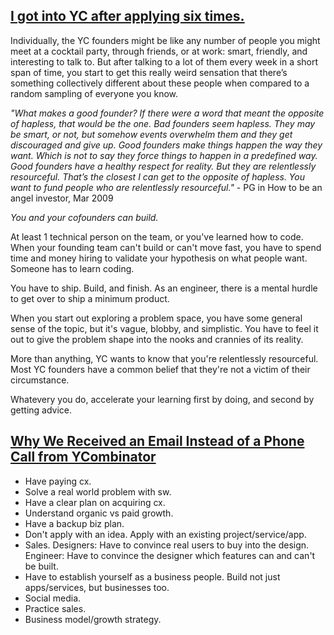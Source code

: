 ## [I got into YC after applying six times.](http://iamwilchung.wordpress.com/2011/03/20/i-got-into-yc-after-applying-six-times-heres-my-advice-for-yc-applicants/)

Individually, the YC founders might be like any number of people you might meet at a cocktail party, through friends, or at work: smart, friendly, and interesting to talk to. But after talking to a lot of them every week in a short span of time, you start to get this really weird sensation that there’s something collectively different about these people when compared to a random sampling of everyone you know.

_"What makes a good founder? If there were a word that meant the opposite of hapless, that would be the one. Bad founders seem hapless. They may be smart, or not, but somehow events overwhelm them and they get discouraged and give up. Good founders make things happen the way they want. Which is not to say they force things to happen in a predefined way. Good founders have a healthy respect for reality. But they are relentlessly resourceful. That’s the closest I can get to the opposite of hapless. You want to fund people who are relentlessly resourceful."_ - PG in How to be an angel investor, Mar 2009

*You and your cofounders can build.*

At least 1 technical person on the team, or you've learned how to code. When your founding team can't build or can't move fast, you have to spend time and money hiring to validate your hypothesis on what people want. Someone has to learn coding.

You have to ship. Build, and finish. As an engineer, there is a mental hurdle to get over to ship a minimum product.

When you start out exploring a problem space, you have some general sense of the topic, but it's vague, blobby, and simplistic. You have to feel it out to give the problem shape into the nooks and crannies of its reality.

More than anything, YC wants to know that you're relentlessly resourceful. Most YC founders have a common belief that they're not a victim of their circumstance.

Whatevery you do, accelerate your learning first by doing, and second by getting advice.

## [Why We Received an Email Instead of a Phone Call from YCombinator](http://sukhchander.com/ycombinator/)

- Have paying cx.
- Solve a real world problem with sw.
- Have a clear plan on acquiring cx.
- Understand organic vs paid growth.
- Have a backup biz plan.
- Don't apply with an idea. Apply with an existing project/service/app.
- Sales. Designers: Have to convince real users to buy into the design. Engineer: Have to convince the designer which features can and can't be built.
- Have to establish yourself as a business people. Build not just apps/services, but businesses too.
- Social media.
- Practice sales.
- Business model/growth strategy.
